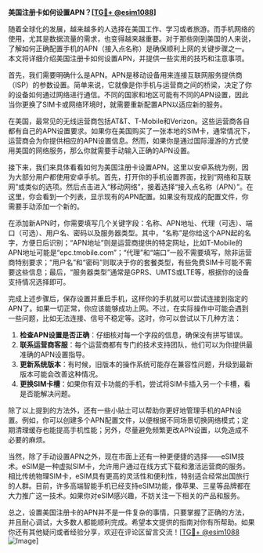 **美国注册卡如何设置APN？[[TG💪+ @esim1088](https://t.me/s/esim1088)]**

随着全球化的发展，越来越多的人选择在美国工作、学习或者旅游。而手机网络的使用，尤其是数据流量的需求，也变得越来越重要。对于那些刚到美国的人来说，了解如何正确配置手机的APN（接入点名称）是确保顺利上网的关键步骤之一。本文将详细介绍美国注册卡如何设置APN，并提供一些实用的技巧和注意事项。

首先，我们需要明确什么是APN。APN是移动设备用来连接互联网服务提供商（ISP）的参数设置。简单来说，它就像是你手机与运营商之间的桥梁，决定了你的设备如何通过网络进行通信。不同的国家和地区可能有不同的APN设置，因此当你更换了SIM卡或网络环境时，就需要重新配置APN以适应新的服务。

在美国，最常见的无线运营商包括AT&T、T-Mobile和Verizon。这些运营商各自都有自己的APN设置要求。如果你在美国购买了一张本地的SIM卡，通常情况下，运营商会为你提供相应的APN设置信息。然而，如果你是通过国际漫游的方式使用美国的网络服务，那么你就需要手动输入正确的APN设置。

接下来，我们来具体看看如何为美国注册卡设置APN。这里以安卓系统为例，因为大部分用户都使用安卓手机。首先，打开你的手机设置界面，找到“网络和互联网”或类似的选项。然后点击进入“移动网络”，接着选择“接入点名称（APN）”。在这里，你会看到一个列表，显示现有的APN配置。如果没有现成的配置文件，你需要手动添加一个新的。

在添加新APN时，你需要填写几个关键字段：名称、APN地址、代理（可选）、端口（可选）、用户名、密码以及服务器类型。其中，“名称”是你给这个APN起的名字，方便日后识别；“APN地址”则是运营商提供的特定网址，比如T-Mobile的APN地址可能是“epc.tmobile.com”；“代理”和“端口”一般不需要填写，除非运营商特别要求；“用户名”和“密码”则取决于你的套餐类型，有些免费SIM卡可能不需要这些信息；最后，“服务器类型”通常是GPRS、UMTS或LTE等，根据你的设备支持情况选择即可。

完成上述步骤后，保存设置并重启手机，这样你的手机就可以尝试连接到指定的APN了。如果一切正常，你应该能够成功上网。不过，在实际操作中可能会遇到一些问题，比如无法连接、信号不稳定等。这时，你可以尝试以下几种方法：

1. **检查APN设置是否正确**：仔细核对每一个字段的信息，确保没有拼写错误。
2. **联系运营商客服**：每个运营商都有专门的技术支持团队，他们可以为你提供最准确的APN设置指导。
3. **更新系统版本**：有时候，旧版本的操作系统可能存在兼容性问题，升级到最新版本可能会改善这种情况。
4. **更换SIM卡槽**：如果你有双卡功能的手机，尝试将SIM卡插入另一个卡槽，看是否能解决问题。

除了以上提到的方法外，还有一些小贴士可以帮助你更好地管理手机的APN设置。例如，你可以创建多个APN配置文件，以便根据不同场景切换网络模式；定期清理缓存也能提高手机性能；另外，尽量避免频繁更改APN设置，以免造成不必要的麻烦。

当然，除了手动设置APN之外，现在市面上还有一种更便捷的选择——eSIM技术。eSIM是一种虚拟SIM卡，允许用户通过在线方式下载和激活运营商的服务。相比传统物理SIM卡，eSIM具有更高的灵活性和便利性，特别适合经常出国旅行的人群。目前，许多高端智能手机已经支持eSIM功能，像苹果、三星等品牌都在大力推广这一技术。如果你对eSIM感兴趣，不妨关注一下相关的产品和服务。

总之，设置美国注册卡的APN并不是一件复杂的事情，只要掌握了正确的方法，并且耐心调试，大多数人都能顺利完成。希望本文提供的指南对你有所帮助。如果你还有其他疑问或者经验分享，欢迎在评论区留言交流！[[TG💪+ @esim1088](https://t.me/s/esim1088) ![Image](https://i.postimg.cc/4NQfJmqS/Snipaste-2025-05-13-00-14-12.png)]